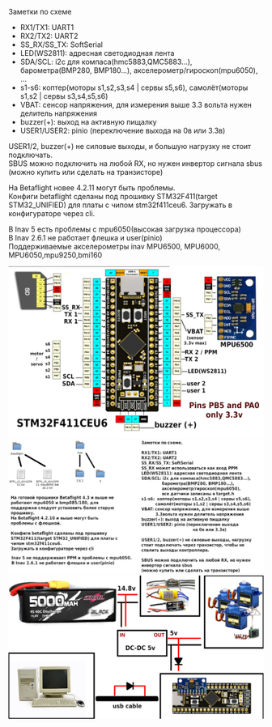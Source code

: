 
Заметки по схеме  
* RX1/TX1: UART1  
* RX2/TX2: UART2  
* SS_RX/SS_TX: SoftSerial  
* LED(WS2811): адресная светодиодная лента  
* SDA/SCL: i2c для компаса(hmc5883,QMC5883...), барометра(BMP280, BMP180...), акселерометр/гироскоп(mpu6050), ... 	  
* s1-s6:  коптер(моторы s1,s2,s3,s4 | сервы s5,s6), самолёт(моторы s1,s2 | сервы s3,s4,s5,s6)  
* VBAT: сенсор напряжения, для измерения выше 3.3 вольта нужен делитель напряжения  
* buzzer(+): выход на активную пищалку  
* USER1/USER2: pinio (переключение выхода на 0в или 3.3в)  

USER1/2, buzzer(+) не силовые выходы, и большую нагрузку не стоит подключать.  
SBUS можно подключить на любой RX, но нужен инвертор сигнала sbus (можно купить или сделать на транзисторе)

На Betaflight новее 4.2.11 могут быть проблемы.  
Конфиги betaflight сделаны под прошивку STM32F411(target STM32_UNIFIED) для платы с чипом stm32f411ceu6.
Загружать в конфигураторе через cli.

В Inav 5 есть проблемы с mpu6050(высокая загрузка процессора)  
В Inav 2.6.1 не работает флешка и user(pinio)  
Поддерживаемые акселерометры inav MPU6500, MPU6000, MPU6050,mpu9250,bmi160

![pinout](./%D1%81%D1%85%D0%B5%D0%BC%D0%B0.png)  
![pinout](./%D1%81%D1%85%D0%B5%D0%BC%D0%B02.png)
![pinout](./%D1%81%D1%85%D0%B5%D0%BC%D0%B03.png)
